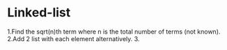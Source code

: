 # Linked-list

1.Find the sqrt(n)th term where n is the total number of terms (not known).
2.Add 2 list with each element alternatively.
3.